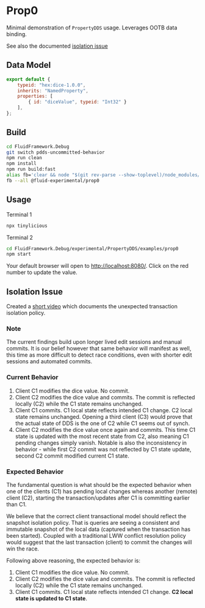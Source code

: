 # Prop0

Minimal demonstration of `PropertyDDS` usage. Leverages OOTB data binding.

See also the documented [isolation issue](#isolation-issue)

## Data Model

```js
export default {
    typeid: "hex:dice-1.0.0",
    inherits: "NamedProperty",
    properties: [
        { id: "diceValue", typeid: "Int32" }
    ],
};
```

## Build

```sh
cd FluidFramework.Debug
git switch pdds-uncommitted-behavior
npm run clean
npm install
npm run build:fast
alias fb='clear && node "$(git rev-parse --show-toplevel)/node_modules/.bin/fluid-build"'
fb --all @fluid-experimental/prop0
```

## Usage

Terminal 1

```sh
npx tinylicious
```

Terminal 2

```sh
cd FluidFramework.Debug/experimental/PropertyDDS/examples/prop0
npm start
```

Your default browser will open to [http://localhost:8080/](http://localhost:8080/).
Click on the red number to update the value.


## Isolation Issue

Created a [short video](./pdds0.mp4) which documents the unexpected transaction isolation policy.

### Note

The current findings build upon longer lived edit sessions and manual commits. It is our belief however that same behavior will manifest as well, this time as more difficult to detect race conditions, even with shorter edit sessions and automated commits.

### Current Behavior

1. Client C1 modifies the dice value. No commit.
2. Client C2 modifies the dice value and commits. The commit is reflected locally (C2) while the C1 state remains unchanged.
3. Client C1 commits. C1 local state reflects intended C1 change. C2 local state remains unchanged. Opening a third client (C3) would prove that the actual state of DDS is the one of C2 while C1 seems out of synch.
4. Client C2 modifies the dice value once again and commits. This time C1 state is updated with the most recent state from C2, also meaning C1 pending changes simply vanish. Notable is also the inconsistency in behavior - while first C2 commit was not reflected by C1 state update, second C2 commit modified current C1 state.

### Expected Behavior

The fundamental question is what should be the expected behavior when one of the clients (C1) has pending local changes whereas another (remote) client (C2), starting the transaction/updates after C1 is committing earlier than C1.

We believe that the correct client transactional model should reflect the snapshot isolation policy. That is queries are seeing a consistent and immutable snapshot of the local data (captured when the transaction has been started). Coupled with a traditional LWW conflict resolution policy would suggest that the last transaction (client) to commit the changes will win the race.

Following above reasoning, the expected behavior is:

1. Client C1 modifies the dice value. No commit.
2. Client C2 modifies the dice value and commits. The commit is reflected locally (C2) while the C1 state remains unchanged.
3. Client C1 commits. C1 local state reflects intended C1 change. __C2 local state is updated to C1 state__.

